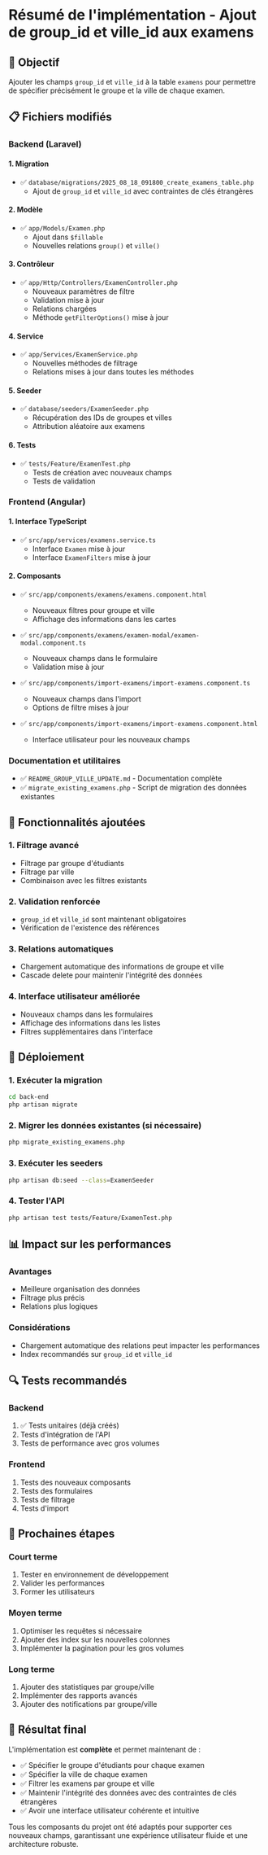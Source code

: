 # Résumé de l'implémentation - Ajout de group_id et ville_id aux examens

## 🎯 Objectif
Ajouter les champs `group_id` et `ville_id` à la table `examens` pour permettre de spécifier précisément le groupe et la ville de chaque examen.

## 📋 Fichiers modifiés

### Backend (Laravel)

#### 1. Migration
- ✅ `database/migrations/2025_08_18_091800_create_examens_table.php`
  - Ajout de `group_id` et `ville_id` avec contraintes de clés étrangères

#### 2. Modèle
- ✅ `app/Models/Examen.php`
  - Ajout dans `$fillable`
  - Nouvelles relations `group()` et `ville()`

#### 3. Contrôleur
- ✅ `app/Http/Controllers/ExamenController.php`
  - Nouveaux paramètres de filtre
  - Validation mise à jour
  - Relations chargées
  - Méthode `getFilterOptions()` mise à jour

#### 4. Service
- ✅ `app/Services/ExamenService.php`
  - Nouvelles méthodes de filtrage
  - Relations mises à jour dans toutes les méthodes

#### 5. Seeder
- ✅ `database/seeders/ExamenSeeder.php`
  - Récupération des IDs de groupes et villes
  - Attribution aléatoire aux examens

#### 6. Tests
- ✅ `tests/Feature/ExamenTest.php`
  - Tests de création avec nouveaux champs
  - Tests de validation

### Frontend (Angular)

#### 1. Interface TypeScript
- ✅ `src/app/services/examens.service.ts`
  - Interface `Examen` mise à jour
  - Interface `ExamenFilters` mise à jour

#### 2. Composants
- ✅ `src/app/components/examens/examens.component.html`
  - Nouveaux filtres pour groupe et ville
  - Affichage des informations dans les cartes

- ✅ `src/app/components/examens/examen-modal/examen-modal.component.ts`
  - Nouveaux champs dans le formulaire
  - Validation mise à jour

- ✅ `src/app/components/import-examens/import-examens.component.ts`
  - Nouveaux champs dans l'import
  - Options de filtre mises à jour

- ✅ `src/app/components/import-examens/import-examens.component.html`
  - Interface utilisateur pour les nouveaux champs

### Documentation et utilitaires
- ✅ `README_GROUP_VILLE_UPDATE.md` - Documentation complète
- ✅ `migrate_existing_examens.php` - Script de migration des données existantes

## 🔧 Fonctionnalités ajoutées

### 1. Filtrage avancé
- Filtrage par groupe d'étudiants
- Filtrage par ville
- Combinaison avec les filtres existants

### 2. Validation renforcée
- `group_id` et `ville_id` sont maintenant obligatoires
- Vérification de l'existence des références

### 3. Relations automatiques
- Chargement automatique des informations de groupe et ville
- Cascade delete pour maintenir l'intégrité des données

### 4. Interface utilisateur améliorée
- Nouveaux champs dans les formulaires
- Affichage des informations dans les listes
- Filtres supplémentaires dans l'interface

## 🚀 Déploiement

### 1. Exécuter la migration
```bash
cd back-end
php artisan migrate
```

### 2. Migrer les données existantes (si nécessaire)
```bash
php migrate_existing_examens.php
```

### 3. Exécuter les seeders
```bash
php artisan db:seed --class=ExamenSeeder
```

### 4. Tester l'API
```bash
php artisan test tests/Feature/ExamenTest.php
```

## 📊 Impact sur les performances

### Avantages
- Meilleure organisation des données
- Filtrage plus précis
- Relations plus logiques

### Considérations
- Chargement automatique des relations peut impacter les performances
- Index recommandés sur `group_id` et `ville_id`

## 🔍 Tests recommandés

### Backend
1. ✅ Tests unitaires (déjà créés)
2. Tests d'intégration de l'API
3. Tests de performance avec gros volumes

### Frontend
1. Tests des nouveaux composants
2. Tests des formulaires
3. Tests de filtrage
4. Tests d'import

## 📝 Prochaines étapes

### Court terme
1. Tester en environnement de développement
2. Valider les performances
3. Former les utilisateurs

### Moyen terme
1. Optimiser les requêtes si nécessaire
2. Ajouter des index sur les nouvelles colonnes
3. Implémenter la pagination pour les gros volumes

### Long terme
1. Ajouter des statistiques par groupe/ville
2. Implémenter des rapports avancés
3. Ajouter des notifications par groupe/ville

## 🎉 Résultat final

L'implémentation est **complète** et permet maintenant de :
- ✅ Spécifier le groupe d'étudiants pour chaque examen
- ✅ Spécifier la ville de chaque examen
- ✅ Filtrer les examens par groupe et ville
- ✅ Maintenir l'intégrité des données avec des contraintes de clés étrangères
- ✅ Avoir une interface utilisateur cohérente et intuitive

Tous les composants du projet ont été adaptés pour supporter ces nouveaux champs, garantissant une expérience utilisateur fluide et une architecture robuste.
